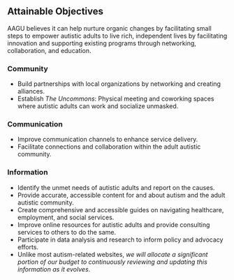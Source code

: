 ## Attainable Objectives  
AAGU believes it can help nurture organic changes by facilitating small steps to empower autistic adults to live rich, 
independent lives by facilitating innovation and supporting existing programs through networking, collaboration, and education.

### Community
- Build partnerships with local organizations by networking and creating alliances. 
- Establish _The Uncommons_: Physical meeting and coworking spaces where autistic adults can work and socialize unmasked.

### Communication
- Improve communication channels to enhance service delivery.
- Facilitate connections and collaboration within the adult autistic community.

### Information
- Identify the unmet needs of autistic adults and report on the causes.
- Provide accurate, accessible content for and about autism and the adult autistic community.
- Create comprehensive and accessible guides on navigating healthcare, employment, and social services.
- Improve online resources for autistic adults and provide consulting services to others to do the same.
- Participate in data analysis and research to inform policy and advocacy efforts.
- Unlike most autism-related websites, _we will allocate a significant portion of our budget to continuously 
  reviewing and updating this information as it evolves_.